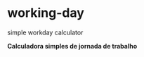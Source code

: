 # working-day
simple workday calculator</br>

<b>Calculadora simples de jornada de trabalho</b></br>
